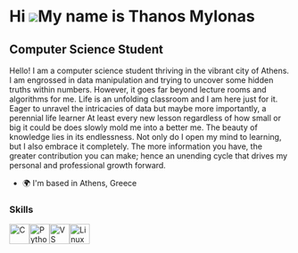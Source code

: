 Hi ![](https://user-images.githubusercontent.com/18350557/176309783-0785949b-9127-417c-8b55-ab5a4333674e.gif)My name is Thanos Mylonas
======================================================================================================================================

Computer Science Student
------------------------

Hello! I am a computer science student thriving in the vibrant city of Athens. I am engrossed in data manipulation and trying to uncover some hidden truths within numbers. However, it goes far beyond lecture rooms and algorithms for me. Life is an unfolding classroom and I am here just for it. Eager to unravel the intricacies of data but maybe more importantly, a perennial life learner At least every new lesson regardless of how small or big it could be does slowly mold me into a better me. The beauty of knowledge lies in its endlessness. Not only do I open my mind to learning, but I also embrace it completely. The more information you have, the greater contribution you can make; hence an unending cycle that drives my personal and professional growth forward.

*   🌍  I'm based in Athens, Greece

### Skills 
<p align="left">
<a href="https://docs.microsoft.com/en-us/cpp/?view=msvc-170" target="_blank" rel="noreferrer"><img src="https://raw.githubusercontent.com/danielcranney/readme-generator/main/public/icons/skills/c-colored.svg" width="36" height="36" alt="C" /></a><a href="https://www.python.org/" target="_blank" rel="noreferrer"><img src="https://raw.githubusercontent.com/danielcranney/readme-generator/main/public/icons/skills/python-colored.svg" width="36" height="36" alt="Python" /></a><a href="https://code.visualstudio.com/" target="_blank" rel="noreferrer"><img src="https://raw.githubusercontent.com/danielcranney/readme-generator/main/public/icons/skills/visualstudiocode.svg" width="36" height="36" alt="VS Code" /></a><a href="https://www.linux.org" target="_blank" rel="noreferrer"><img src="https://raw.githubusercontent.com/danielcranney/readme-generator/main/public/icons/skills/linux-colored.svg" width="36" height="36" alt="Linux" /></a>
                    </p>

